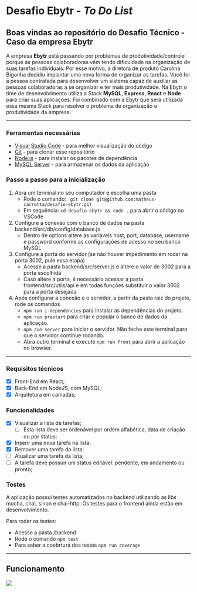 # Desafio Ebytr - *To Do List*

## Boas vindas ao repositório do Desafio Técnico - Caso da empresa Ebytr

A empresa **Ebytr** está passando por problemas de produtividade/controle porque as pessoas colaboradoras vêm tendo dificuldade na organização de suas tarefas individuais. Por esse motivo, a diretora de produto Carolina Bigonha decidiu implantar uma nova forma de organizar as tarefas.
Você foi a pessoa contratada para desenvolver um sistema capaz de auxiliar as pessoas colaboradoras a se organizar e ter mais produtividade.
Na Ebytr o time de desenvolvimento utiliza a Stack **MySQL**, **Express**, **React** e **Node** para criar suas aplicações. Foi combinado com a Ebytr que será utilizada essa mesma Stack para resolver o problema de organização e produtividade da empresa.

---

### Ferramentas necessárias

- [Visual Studio Code](https://code.visualstudio.com/download) - para melhor visualização do código
- [Git](https://git-scm.com/downloads) - para clonar esse repositório
- [Node.js](https://nodejs.org/en/download/) - para instalar os pacotes de dependência
- [MySQL Server](https://dev.mysql.com/downloads/mysql/) - para armazenar os dados da aplicação


### Passo a passo para a inicialização

1. Abra um terminal no seu computador e escolha uma pasta
    - Rode o comando:  ` git clone git@github.com:matheus-carretta/desafio-ebytr.git`
    - Em sequência: `cd desafio-ebytr && code .`  para abrir o código no VSCode
2. Configure a conexão com o banco de dados na pasta  backend/src/db/config/database.js
    - Dentro de options altere as variáveis host, port, database, username e password conforme as configurações de acesso no seu banco MySQL.
3. Configure a porta do servidor (se não houver impedimento em rodar na porta 3002, pule essa etapa)
    - Acesse a pasta backend/src/server.js e altere o valor de 3002 para a porta escolhida
    - Caso altere a porta, é necessário acessar a pasta frontend/src/utils/api e em todas funções substituir o valor 3002 para a porta desejada
4. Após configurar a conexão e o servidor, a partir da pasta raiz do projeto, rode os comandos
    - `npm run i-dependencies` para instalar as dependências do projeto.
    - `npm run prestart` para criar e popular o banco de dados da aplicação.
    - `npm run server` para iniciar o servidor. Não feche este terminal para que o servidor continue rodando.
    - Abra outro terminal e execute `npm run front` para abrir a aplicação no browser.


---
### Requisitos técnicos

- [x] Front-End em React;
- [x] Back-End em NodeJS, com MySQL;
- [x] Arquitetura em camadas;

### Funcionalidades

- [x] Visualizar a lista de tarefas;
    - [ ] Esta lista deve ser ordenável por ordem alfabética, data de criação ou por status;
- [x] Inserir uma nova tarefa na lista;
- [x] Remover uma tarefa da lista;
- [ ] Atualizar uma tarefa da lista;
- [ ] A tarefa deve possuir um status editável: pendente, em andamento ou pronto;

### Testes
A aplicação possui testes automatizados no backend utilizando as libs mocha, chai, sinon e chai-http. Os testes para o frontend ainda estão em desenvolvimento.

Para rodar os testes:
- Acesse a pasta /backend
- Rode o comando `npm test`
- Para saber a coebrtura dos testes `npm run coverage`

---
## Funcionamento
<img src='./gif.gif'></img>